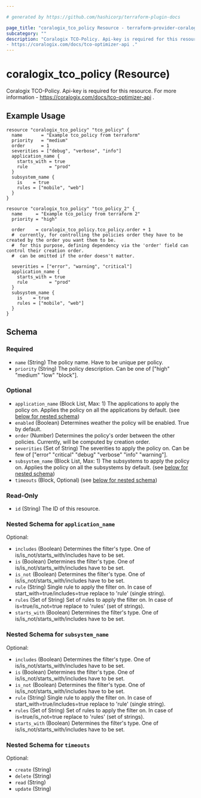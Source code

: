 ```yaml
---

# generated by https://github.com/hashicorp/terraform-plugin-docs

page_title: "coralogix_tco_policy Resource - terraform-provider-coralogix"
subcategory: ""
description: "Coralogix TCO-Policy. Api-key is required for this resource. For more information
- https://coralogix.com/docs/tco-optimizer-api ."
---
```


# coralogix_tco_policy (Resource)

Coralogix TCO-Policy. Api-key is required for this resource. 
For more information - https://coralogix.com/docs/tco-optimizer-api .

## Example Usage

```hcl
resource "coralogix_tco_policy" "tco_policy" {
  name       = "Example tco_policy from terraform"
  priority   = "medium"
  order      = 1
  severities = ["debug", "verbose", "info"]
  application_name {
    starts_with = true
    rule        = "prod"
  }
  subsystem_name {
    is    = true
    rules = ["mobile", "web"]
  }
}

resource "coralogix_tco_policy" "tco_policy_2" {
  name     = "Example tco_policy from terraform 2"
  priority = "high"

  order    = coralogix_tco_policy.tco_policy.order + 1
  #  currently, for controlling the policies order they have to be created by the order you want them to be.
  #  for this purpose, defining dependency via the 'order' field can control their creation order.
  #  can be omitted if the order doesn't matter.

  severities = ["error", "warning", "critical"]
  application_name {
    starts_with = true
    rule        = "prod"
  }
  subsystem_name {
    is    = true
    rules = ["mobile", "web"]
  }
}
```

<!-- schema generated by tfplugindocs -->

## Schema

### Required

- `name` (String) The policy name. Have to be unique per policy.
- `priority` (String) The policy description. Can be one of ["high" "medium" "low" "block"].

### Optional

- `application_name` (Block List, Max: 1) The applications to apply the policy on. Applies the policy on all the
  applications by default. (see [below for nested schema](#nestedblock--application_name))
- `enabled` (Boolean) Determines weather the policy will be enabled. True by default.
- `order` (Number) Determines the policy's order between the other policies. Currently, will be computed by creation order.
- `severities` (Set of String) The severities to apply the policy on. Can be few of ["error" "critical" "debug" "verbose" "info" "warning"].
- `subsystem_name` (Block List, Max: 1) The subsystems to apply the policy on. Applies the policy on all the subsystems by default. (see [below for nested schema](#nestedblock--subsystem_name))
- `timeouts` (Block, Optional) (see [below for nested schema](#nestedblock--timeouts))

### Read-Only

- `id` (String) The ID of this resource.

<a id="nestedblock--application_name"></a>

### Nested Schema for `application_name`

Optional:

- `includes` (Boolean) Determines the filter's type. One of is/is_not/starts_with/includes have to be set.
- `is` (Boolean) Determines the filter's type. One of is/is_not/starts_with/includes have to be set.
- `is_not` (Boolean) Determines the filter's type. One of is/is_not/starts_with/includes have to be set.
- `rule` (String) Single rule to apply the filter on. In case of start_with=true/includes=true replace to 'rule' (single
  string).
- `rules` (Set of String) Set of rules to apply the filter on. In case of is=true/is_not=true replace to 'rules' (set of
  strings).
- `starts_with` (Boolean) Determines the filter's type. One of is/is_not/starts_with/includes have to be set.

<a id="nestedblock--subsystem_name"></a>

### Nested Schema for `subsystem_name`

Optional:

- `includes` (Boolean) Determines the filter's type. One of is/is_not/starts_with/includes have to be set.
- `is` (Boolean) Determines the filter's type. One of is/is_not/starts_with/includes have to be set.
- `is_not` (Boolean) Determines the filter's type. One of is/is_not/starts_with/includes have to be set.
- `rule` (String) Single rule to apply the filter on. In case of start_with=true/includes=true replace to 'rule' (single
  string).
- `rules` (Set of String) Set of rules to apply the filter on. In case of is=true/is_not=true replace to 'rules' (set of
  strings).
- `starts_with` (Boolean) Determines the filter's type. One of is/is_not/starts_with/includes have to be set.

<a id="nestedblock--timeouts"></a>

### Nested Schema for `timeouts`

Optional:

- `create` (String)
- `delete` (String)
- `read` (String)
- `update` (String)


